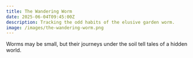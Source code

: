 ```yaml
---
title: The Wandering Worm
date: 2025-06-04T09:45:00Z
description: Tracking the odd habits of the elusive garden worm.
image: /images/the-wandering-worm.png
---
```


Worms may be small, but their journeys under the soil tell tales of a hidden world.
